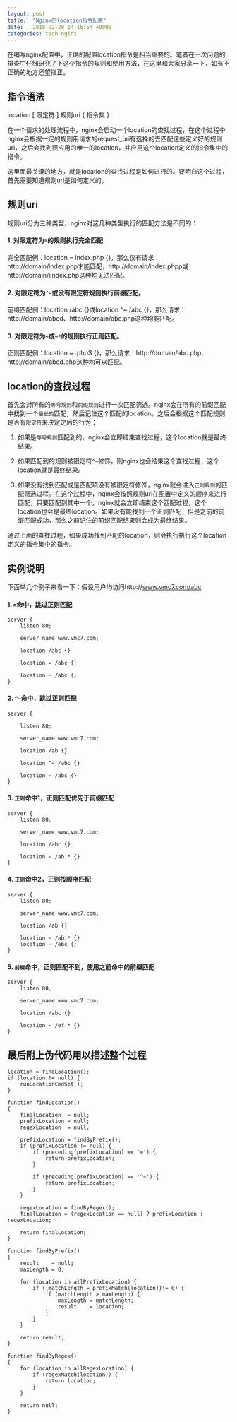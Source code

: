 ```yaml
---
layout: post
title:  "Nginx的location指令配置"
date:   2018-02-20 14:16:54 +0000
categories: tech nginx
---
```


在编写nginx配置中，正确的配置location指令是相当重要的。笔者在一次问题的排查中仔细研究了下这个指令的规则和使用方法，在这里和大家分享一下，如有不正确的地方还望指正。

## 指令语法

location [ 限定符 ] 规则uri { 指令集 }

在一个请求的处理流程中，nginx会启动一个location的查找过程，在这个过程中nginx会根据一定的规则用请求的request_uri有选择的去匹配这些定义好的规则uri，之后会找到要应用的唯一的location，并应用这个location定义的指令集中的指令。

这里面最关键的地方，就是location的查找过程是如何进行的。要明白这个过程，首先需要知道规则uri是如何定义的。

## 规则uri

规则uri分为三种类型，nginx对这几种类型执行的匹配方法是不同的：

#### 1. 对限定符为`=`的规则执行完全匹配

完全匹配例：location = index.php {}，那么仅有请求：http://domain/index.php才能匹配，http://domain/index.phpp或http://domain/iindex.php这种均无法匹配。

#### 2. 对限定符为`^~`或没有限定符规则执行前缀匹配。

前缀匹配例：location /abc {}或location ^~ /abc {}，那么请求：http://domain/abcd、http://domain/abc.php这种均能匹配。

#### 3. 对限定符为`~`或`~*`的规则执行正则匹配。

正则匹配例：location ~ \.php$ {}，那么请求：http://domain/abc.php、http://domain/abcd.php这种均可以匹配。

## location的查找过程

首先会对所有的`等号规则`和`前缀规则`进行一次匹配筛选。nginx会在所有的前缀匹配中找到一个`最长的`匹配，然后记住这个匹配的location。之后会根据这个匹配规则是否有`限定符`来决定之后的行为：

1. 如果是`等号规则`匹配到的，nginx会立即结束查找过程，这个location就是最终结果。

2. 如果匹配到的规则被限定符`^~`修饰，则nginx也会结束这个查找过程，这个location就是最终结果。

3. 如果没有找到匹配或是匹配项没有被限定符修饰，nginx就会进入`正则规则`的匹配筛选过程。在这个过程中，nginx会按照规则uri在配置中定义的顺序来进行匹配，只要匹配到其中一个，nginx就会立即结束这个匹配过程，这个location也会是最终location。如果没有能找到一个正则匹配，但是之前的前缀匹配成功，那么之前记住的前缀匹配结果则会成为最终结果。

通过上面的查找过程，如果成功找到匹配的location，则会执行执行这个location定义的指令集中的指令。

## 实例说明

下面举几个例子来看一下：假设用户均访问http://www.vmc7.com/abc

#### 1. `=`命中，跳过正则匹配

```
server {
    listen 80;

    server_name www.vmc7.com;

    location /abc {}

    location = /abc {}

    location ~ /abc {}
}
```

#### 2. `^~`命中，跳过正则匹配

```
server {

    listen 80;

    server_name www.vmc7.com;

    location /ab {}

    location ^~ /abc {}

    location ~ /abc {}
}
```

#### 3. `正则`命中1，正则匹配优先于前缀匹配

```
server {
    listen 80;

    server_name www.vmc7.com;

    location /abc {}

    location ~ /ab.* {}
}
```

#### 4. `正则`命中2，正则按顺序匹配

```
server {
    listen 80;

    server_name www.vmc7.com;

    location /ab {}

    location ~ /ab.* {}
    location ~ /abc {}
}
```

#### 5. `前缀`命中，正则匹配不到，使用之前命中的前缀匹配

```
server {
    listen 80;

    server_name www.vmc7.com;

    location /abc {}

    location ~ /ef.* {}
}
```

## 最后附上伪代码用以描述整个过程

```
location = findLocation();
if (location != null) {
    runLocationCmdSet();
}
 
function findLocation()
{
    finalLocation  = null;
    prefixLocation = null;
    regexLocation  = null;
 
    prefixLocation = findByPrefix();
    if (prefixLocation != null) {
        if (preceding(prefixLocation) == '=') {
            return prefixLocation;
        }

        if (preceding(prefixLocation) == '^~') {
            return prefixLocation;
        }
    }
 
    regexLocation = findByRegex();
    finalLocation = (regexLocation == null) ? prefixLocation : regexLocation;
 
    return finalLocation;
}
 
function findByPrefix()
{
    result    = null;
    maxLength = 0;
 
    for (location in allPrefixLocation) {
        if ((matchLength = prefixMatch(location))!= 0) {
            if (matchLength > maxLength) {
                maxLength = matchLength;
                result    = location;
            }
        }
    }
 
    return result;
}
 
function findByRegex()
{
    for (location in allRegexLocation) {
        if (regexMatch(location)) {
            return location;
        }
    }
 
    return null;
}
```

